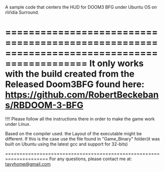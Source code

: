 
A sample code that centers the HUD for DOOM3 BFG under Ubuntu OS on nVidia Surround.

============================================================================================
It only works with the build created from the Released Doom3BFG found here:
https://github.com/RobertBeckebans/RBDOOM-3-BFG
============================================================================================

!!!! Please follow all the instructions there in order to make the game work under Linux.

Based on the compiler used. the Layout of the executable might be different. 
If this is the case use the file found in "Game_Binary" folder(it was built on Ubuntu using the latest gcc and support for 32-bits)



=====================================================================
For any questions, please contact me at: tavyhome@gmail.com
